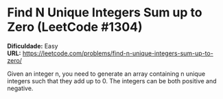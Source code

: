 # Find N Unique Integers Sum up to Zero (LeetCode #1304)

**Dificuldade:** Easy  
**URL:** https://leetcode.com/problems/find-n-unique-integers-sum-up-to-zero/

Given an integer n, you need to generate an array containing n unique integers such that they add up to 0. The integers can be both positive and negative.
